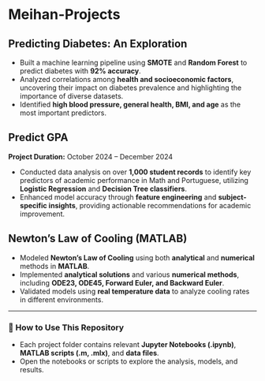 # Meihan-Projects
## Predicting Diabetes: An Exploration  
- Built a machine learning pipeline using **SMOTE** and **Random Forest** to predict diabetes with **92% accuracy**.  
- Analyzed correlations among **health and socioeconomic factors**, uncovering their impact on diabetes prevalence and highlighting the importance of diverse datasets.  
- Identified **high blood pressure, general health, BMI, and age** as the most important predictors.  

## Predict GPA  
**Project Duration:** October 2024 – December 2024  
- Conducted data analysis on over **1,000 student records** to identify key predictors of academic performance in Math and Portuguese, utilizing **Logistic Regression** and **Decision Tree classifiers**.  
- Enhanced model accuracy through **feature engineering** and **subject-specific insights**, providing actionable recommendations for academic improvement.  

## Newton’s Law of Cooling (MATLAB)  
- Modeled **Newton’s Law of Cooling** using both **analytical** and **numerical** methods in **MATLAB**.  
- Implemented **analytical solutions** and various **numerical methods**, including **ODE23, ODE45, Forward Euler, and Backward Euler**.  
- Validated models using **real temperature data** to analyze cooling rates in different environments.  

---

### 📌 How to Use This Repository  
- Each project folder contains relevant **Jupyter Notebooks (.ipynb)**, **MATLAB scripts (.m, .mlx)**, and **data files**.  
- Open the notebooks or scripts to explore the analysis, models, and results.  
